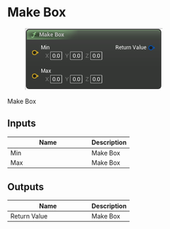 # Make Box

<div align="left" data-full-width="false">

<figure><img src="../../../../.gitbook/assets/Make_Box.png" alt=""><figcaption></figcaption></figure>

</div>

Make Box

## Inputs

<table><thead><tr><th width="170">Name</th><th>Description</th></tr></thead><tbody><tr><td>Min</td><td>Make Box</td></tr><tr><td>Max</td><td>Make Box</td></tr></tbody></table>

## Outputs

<table><thead><tr><th width="170">Name</th><th>Description</th></tr></thead><tbody><tr><td>Return Value</td><td>Make Box</td></tr></tbody></table>
